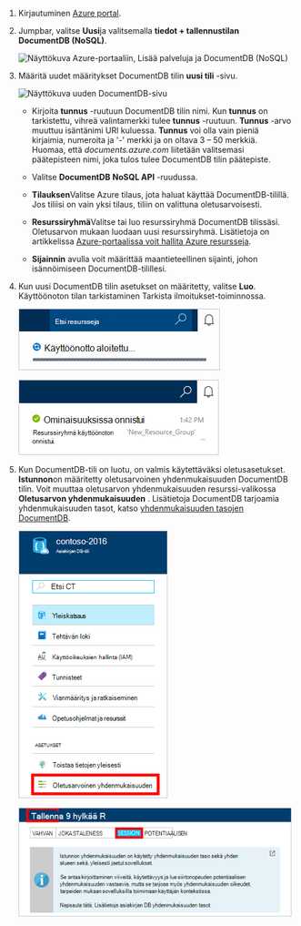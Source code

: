 1.  Kirjautuminen [Azure portal](https://portal.azure.com/).
2.  Jumpbar, valitse **Uusi**ja valitsemalla **tiedot + tallennustilan** **DocumentDB (NoSQL)**.

    ![Näyttökuva Azure-portaaliin, Lisää palveluja ja DocumentDB (NoSQL)](./media/documentdb-create-dbaccount/create-nosql-db-databases-json-tutorial-1.png)  

3. Määritä uudet määritykset DocumentDB tilin **uusi tili** -sivu.

    ![Näyttökuva uuden DocumentDB-sivu](./media/documentdb-create-dbaccount/create-nosql-db-databases-json-tutorial-2.png)

    - Kirjoita **tunnus** -ruutuun DocumentDB tilin nimi.  Kun **tunnus** on tarkistettu, vihreä valintamerkki tulee **tunnus** -ruutuun. **Tunnus** -arvo muuttuu isäntänimi URI kuluessa. **Tunnus** voi olla vain pieniä kirjaimia, numeroita ja '-' merkki ja on oltava 3 – 50 merkkiä. Huomaa, että *documents.azure.com* liitetään valitsemasi päätepisteen nimi, joka tulos tulee DocumentDB tilin päätepiste.

    - Valitse **DocumentDB** **NoSQL API** -ruudussa.  

    - **Tilauksen**Valitse Azure tilaus, jota haluat käyttää DocumentDB-tilillä. Jos tiliisi on vain yksi tilaus, tiliin on valittuna oletusarvoisesti.

    - **Resurssiryhmä**Valitse tai luo resurssiryhmä DocumentDB tilissäsi.  Oletusarvon mukaan luodaan uusi resurssiryhmä. Lisätietoja on artikkelissa [Azure-portaalissa voit hallita Azure resursseja](../articles/azure-portal/resource-group-portal.md).

    - **Sijainnin** avulla voit määrittää maantieteellinen sijainti, johon isännöimiseen DocumentDB-tilillesi. 

4.  Kun uusi DocumentDB tilin asetukset on määritetty, valitse **Luo**. Käyttöönoton tilan tarkistaminen Tarkista ilmoitukset-toiminnossa.  

    ![Tietokantojen luominen nopeasti - näyttö, jossa näkyy, että DocumentDB-tili on luotu ilmoitukset-toiminnossa](./media/documentdb-create-dbaccount/create-nosql-db-databases-json-tutorial-4.png)  

    ![Näyttökuva DocumentDB-tili on luotu ja käyttöön resurssiryhmä - Online-tietokannan luojan ilmoituksen ilmoitukset-toiminnossa](./media/documentdb-create-dbaccount/create-nosql-db-databases-json-tutorial-5.png)

5.  Kun DocumentDB-tili on luotu, on valmis käytettäväksi oletusasetukset. **Istunnon**on määritetty oletusarvoinen yhdenmukaisuuden DocumentDB tilin.  Voit muuttaa oletusarvon yhdenmukaisuuden resurssi-valikossa **Oletusarvon yhdenmukaisuuden** . Lisätietoja DocumentDB tarjoamia yhdenmukaisuuden tasot, katso [yhdenmukaisuuden tasojen DocumentDB](../articles/documentdb/documentdb-consistency-levels.md).

    ![Näyttökuva resurssiryhmä-sivu - sovellusten kehittämisen Aloita](./media/documentdb-create-dbaccount/create-nosql-db-databases-json-tutorial-6.png)  

    ![Näyttökuva yhdenmukaisuuden taso-sivu - istunnon yhdenmukaisuuden](./media/documentdb-create-dbaccount/create-nosql-db-databases-json-tutorial-7.png)  

[How to: Create a DocumentDB account]: #Howto
[Next steps]: #NextSteps
[documentdb-manage]:../articles/documentdb/documentdb-manage.md
